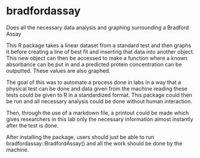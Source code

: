# bradfordassay
Does all the necessary data analysis and graphing surrounding a Bradford Assay


This R package takes a linear dataset from a standard test and then graphs it before creating a line of best fit and inserting that data into another object.  This new object can then be accessed to make a function where a known absorbance can be put in and a predicted protein concentration can be outputted.  These values are also graphed.

The goal of this was to automate a process done in labs in a way that a physical test can be done and data given from the machine reading these tests could be given to R in a standardized format.  This package could then be run and all necessary analysis could be done without human interaction.

Then, through the use of a markdown file, a printout could be made which gives researchers in this lab only the necessary information almost instantly after the test is done.


After installing the package, users should just be able to run bradfordassay::BradfordAssay() and all the work should be done by the machine.
